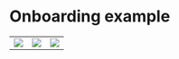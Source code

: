# Onboarding example

<table>
<tbody>
  <tr>
    <td><img src="https://github.com/jhonny1994/onboarding_example_1/assets/29334417/bed47a83-fe47-4bab-9eff-236c29a93eda"></td>
    <td><img src="https://github.com/jhonny1994/onboarding_example_1/assets/29334417/b5118dc6-6124-448c-8eb5-a8bdfc1b3d96"></td>
    <td><img src="https://github.com/jhonny1994/onboarding_example_1/assets/29334417/ebede6ac-7da8-47ba-905b-cd0914ca04b1"></td>
  </tr>
</tbody>
</table>
